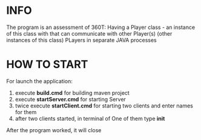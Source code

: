 # INFO

The program is an assessment of 360T: 
Having a Player class - an instance of this class with that can communicate with other Player(s) (other instances of this class)
PLayers in separate JAVA processes

# HOW TO START

For launch the application:
1. execute **build.cmd** for building maven project
2. execute **startServer.cmd** for starting Server
3. twice execute **startClient.cmd** for starting two clients and enter names for them
4. after two clients started, in terminal of One of them type **init** 

After the program worked, it will close